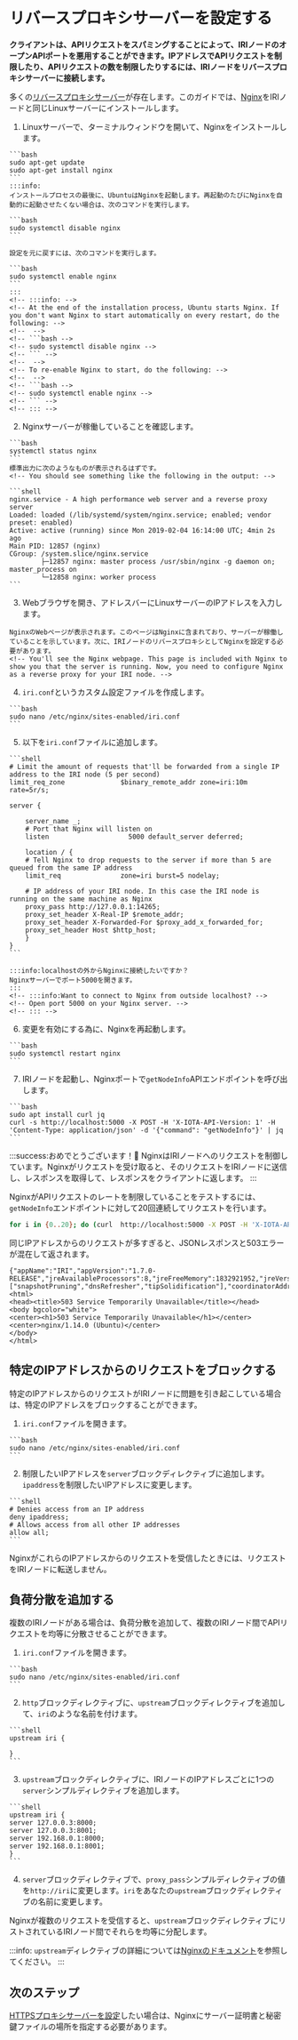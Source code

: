 # リバースプロキシサーバーを設定する
<!-- # Set up a reverse proxy server -->

**クライアントは、APIリクエストをスパミングすることによって、IRIノードのオープンAPIポートを悪用することができます。IPアドレスでAPIリクエストを制限したり、APIリクエストの数を制限したりするには、IRIノードをリバースプロキシサーバーに接続します。**
<!-- **Clients can abuse the open API port of an IRI node by spamming API requests to it. To restrict API requests by IP address or to limit the number of API requests, you can connect your IRI node to a reverse proxy server.** -->

多くの[リバースプロキシサーバー](https://en.wikipedia.org/wiki/Reverse_proxy)が存在します。このガイドでは、[Nginx](https://docs.nginx.com/nginx/admin-guide/web-server/reverse-proxy/)をIRIノードと同じLinuxサーバーにインストールします。
<!-- Many [reverse proxy servers](https://en.wikipedia.org/wiki/Reverse_proxy) exist. In this guide, you'll install [Nginx](https://docs.nginx.com/nginx/admin-guide/web-server/reverse-proxy/) on the same Linux server as your IRI node. -->

1. Linuxサーバーで、ターミナルウィンドウを開いて、Nginxをインストールします。
  <!-- 1. On your Linux server, open a terminal window, and install Nginx -->

    ```bash
    sudo apt-get update
    sudo apt-get install nginx
    ```
    :::info:
    インストールプロセスの最後に、UbuntuはNginxを起動します。再起動のたびにNginxを自動的に起動させたくない場合は、次のコマンドを実行します。

    ```bash
    sudo systemctl disable nginx
    ```

    設定を元に戻すには、次のコマンドを実行します。

    ```bash
    sudo systemctl enable nginx
    ```
    :::
    <!-- :::info: -->
    <!-- At the end of the installation process, Ubuntu starts Nginx. If you don't want Nginx to start automatically on every restart, do the following: -->
    <!--  -->
    <!-- ```bash -->
    <!-- sudo systemctl disable nginx -->
    <!-- ``` -->
    <!--  -->
    <!-- To re-enable Nginx to start, do the following: -->
    <!--  -->
    <!-- ```bash -->
    <!-- sudo systemctl enable nginx -->
    <!-- ``` -->
    <!-- ::: -->

2. Nginxサーバーが稼働していることを確認します。
  <!-- 2. Check that the Nginx server is running -->

    ```bash
    systemctl status nginx
    ```
    標準出力に次のようなものが表示されるはずです。
    <!-- You should see something like the following in the output: -->

    ```shell
    nginx.service - A high performance web server and a reverse proxy server
    Loaded: loaded (/lib/systemd/system/nginx.service; enabled; vendor preset: enabled)
    Active: active (running) since Mon 2019-02-04 16:14:00 UTC; 4min 2s ago
    Main PID: 12857 (nginx)
    CGroup: /system.slice/nginx.service
            ├─12857 nginx: master process /usr/sbin/nginx -g daemon on; master_process on
            └─12858 nginx: worker process
    ```

3. Webブラウザを開き、アドレスバーにLinuxサーバーのIPアドレスを入力します。
  <!-- 3. Go to a web browser and enter the IP address of your Linux server in the address bar -->

    NginxのWebページが表示されます。このページはNginxに含まれており、サーバーが稼働していることを示しています。次に、IRIノードのリバースプロキシとしてNginxを設定する必要があります。
    <!-- You'll see the Nginx webpage. This page is included with Nginx to show you that the server is running. Now, you need to configure Nginx as a reverse proxy for your IRI node. -->

4. `iri.conf`というカスタム設定ファイルを作成します。
  <!-- 4. Create a custom configuration file called iri.conf -->

    ```bash
    sudo nano /etc/nginx/sites-enabled/iri.conf
    ```

5. 以下を`iri.conf`ファイルに追加します。
  <!-- 5. Add the following to the `iri.conf` file: -->

    ```shell
    # Limit the amount of requests that'll be forwarded from a single IP address to the IRI node (5 per second)
    limit_req_zone              $binary_remote_addr zone=iri:10m rate=5r/s;

    server {

        server_name _;
        # Port that Nginx will listen on
        listen                    5000 default_server deferred;

        location / {
        # Tell Nginx to drop requests to the server if more than 5 are queued from the same IP address
        limit_req               zone=iri burst=5 nodelay;

        # IP address of your IRI node. In this case the IRI node is running on the same machine as Nginx
        proxy_pass http://127.0.0.1:14265;
        proxy_set_header X-Real-IP $remote_addr;
        proxy_set_header X-Forwarded-For $proxy_add_x_forwarded_for;
        proxy_set_header Host $http_host;
        }
    }
    ```

    :::info:localhostの外からNginxに接続したいですか？
    Nginxサーバーでポート5000を開きます。
    :::
    <!-- :::info:Want to connect to Nginx from outside localhost? -->
    <!-- Open port 5000 on your Nginx server. -->
    <!-- ::: -->

6. 変更を有効にする為に、Nginxを再起動します。
  <!-- 6. Restart Nginx to allow the changes to take effect -->

    ```bash
    sudo systemctl restart nginx
    ```

7. IRIノードを起動し、Nginxポートで`getNodeInfo`APIエンドポイントを呼び出します。
  <!-- 7. Start your IRI node, and call the `getNodeInfo` API endpoint on the Nginx port -->

    ```bash
    sudo apt install curl jq
    curl -s http://localhost:5000 -X POST -H 'X-IOTA-API-Version: 1' -H 'Content-Type: application/json' -d '{"command": "getNodeInfo"}' | jq
    ```

:::success:おめでとうございます！:tada:
NginxはIRIノードへのリクエストを制御しています。Nginxがリクエストを受け取ると、そのリクエストをIRIノードに送信し、レスポンスを取得して、レスポンスをクライアントに返します。
:::
<!-- :::success:Congratulations! :tada: -->
<!-- Nginx is now controlling the requests to your IRI node. -->
<!-- When Nginx receives a request, it sends the request to your IRI node, fetches the response, and sends it back to the client. -->
<!-- ::: -->

NginxがAPIリクエストのレートを制限していることをテストするには、`getNodeInfo`エンドポイントに対して20回連続してリクエストを行います。
<!-- To test that Nginx is limiting the rate of API requests, make 20 consecutive requests to the `getNodeInfo` endpoint -->

```bash
for i in {0..20}; do (curl  http://localhost:5000 -X POST -H 'X-IOTA-API-Version: 1' -H 'Content-Type: application/json' -d '{"command": "getNodeInfo"}') 2>/dev/null; done
```

同じIPアドレスからのリクエストが多すぎると、JSONレスポンスと503エラーが混在して返されます。
<!-- You should see a mixture of JSON responses and 503 errors, which are returned when too many requests are made from the same IP address. -->

```shell
{"appName":"IRI","appVersion":"1.7.0-RELEASE","jreAvailableProcessors":8,"jreFreeMemory":1832921952,"jreVersion":"1.8.0_191","jreMaxMemory":20997734400,"jreTotalMemory":4073869600,"latestMilestone":"CUOENIPTRCNECMVOXSWKOONGZJICAPH9FIG9F9KYXF9VYXFUKTNDCCLLWRZNUHZIGLJZFWPOVCIZA9999","latestMilestoneIndex":1050373,"latestSolidSubtangleMilestone":"CUOENIPTRCNECMVOXSWKOONGZJICAPH9FIG9F9KYXF9VYXFUKTNDCCLLWRZNUHZIGLJZFWPOVCIZA9999","latestSolidSubtangleMilestoneIndex":1050373,"milestoneStartIndex":1050101,"lastSnapshottedMilestoneIndex":1050264,"neighbors":7,"packetsQueueSize":0,"time":1554971201776,"tips":7335,"transactionsToRequest":0,"features":["snapshotPruning","dnsRefresher","tipSolidification"],"coordinatorAddress":"EQSAUZXULTTYZCLNJNTXQTQHOMOFZERHTCGTXOLTVAHKSA9OGAZDEKECURBRIXIJWNPFCQIOVFVVXJVD9","duration":0}<html>
<head><title>503 Service Temporarily Unavailable</title></head>
<body bgcolor="white">
<center><h1>503 Service Temporarily Unavailable</h1></center>
<center>nginx/1.14.0 (Ubuntu)</center>
</body>
</html>
```

## 特定のIPアドレスからのリクエストをブロックする
<!-- ## Block requests from certain IP addresses -->

特定のIPアドレスからのリクエストがIRIノードに問題を引き起こしている場合は、特定のIPアドレスをブロックすることができます。
<!-- If requests from certain IP addresses are causing issues for your IRI node, you can block them. -->

1. `iri.conf`ファイルを開きます。
  <!-- 1. Open the `iri.conf` file -->

    ```bash
    sudo nano /etc/nginx/sites-enabled/iri.conf
    ```

2. 制限したいIPアドレスを`server`ブロックディレクティブに追加します。`ipaddress`を制限したいIPアドレスに変更します。
  <!-- 2. Add the IP addresses to the `server` block directive. Change `ipaddress` to the IP address that you want to restrict. -->


    ```shell
    # Denies access from an IP address
    deny ipaddress;
    # Allows access from all other IP addresses
    allow all;
    ```

NginxがこれらのIPアドレスからのリクエストを受信したときには、リクエストをIRIノードに転送しません。
<!-- Now when Nginx receives requests from those IP addresses, it won't forward those requests to your IRI node. -->

## 負荷分散を追加する
<!-- ## Add load balancing -->

複数のIRIノードがある場合は、負荷分散を追加して、複数のIRIノード間でAPIリクエストを均等に分散させることができます。
<!-- If you have more than one IRI node, you can add load balancing to evenly distribute the API requests among them. -->

1. `iri.conf`ファイルを開きます。
  <!-- 1. Open the `iri.conf` file -->

    ```bash
    sudo nano /etc/nginx/sites-enabled/iri.conf
    ```

2. `http`ブロックディレクティブに、`upstream`ブロックディレクティブを追加して、`iri`のような名前を付けます。
  <!-- 2. In the `http` block directive, add an `upstream` block directive and give it a name such as iri -->

    ```shell
    upstream iri {

    }
    ```

3. `upstream`ブロックディレクティブに、IRIノードのIPアドレスごとに1つの`server`シンプルディレクティブを追加します。
  <!-- 3. In the `upstream` block directive, add one `server` simple directives for each IP address of your IRI nodes -->

    ```shell
    upstream iri {
    server 127.0.0.3:8000;
    server 127.0.0.3:8001;
    server 192.168.0.1:8000;
    server 192.168.0.1:8001;
    }
    ```

4. `server`ブロックディレクティブで、`proxy_pass`シンプルディレクティブの値を`http://iri`に変更します。`iri`をあなたの`upstream`ブロックディレクティブの名前に変更します。
  <!-- 4. In the `server` block directive, change the value of the `proxy_pass` simple directive to http://iri. Change `iri` to the name of your `upstream` block directive. -->

Nginxが複数のリクエストを受信すると、`upstream`ブロックディレクティブにリストされているIRIノード間でそれらを均等に分配します。
<!-- Now, when Nginx receives multiple requests, it evenly distributes them among your IRI nodes that are listed in the `upstream` block directive. -->

:::info:
`upstream`ディレクティブの詳細については[Nginxのドキュメント](http://nginx.org/en/docs/http/ngx_http_upstream_module.html#upstream)を参照してください。
:::
<!-- :::info: -->
<!-- See the Nginx documentation to [learn more about the `upstream` directive](http://nginx.org/en/docs/http/ngx_http_upstream_module.html#upstream). -->
<!-- ::: -->

## 次のステップ
<!-- ## Next steps -->

[HTTPSプロキシサーバーを設定](https://nginx.org/en/docs/http/configuring_https_servers.html)したい場合は、Nginxにサーバー証明書と秘密鍵ファイルの場所を指定する必要があります。
<!-- If you want to [configure an HTTPS proxy server](https://nginx.org/en/docs/http/configuring_https_servers.html), you need to give Nginx the location of your server certificate and private key files. -->
